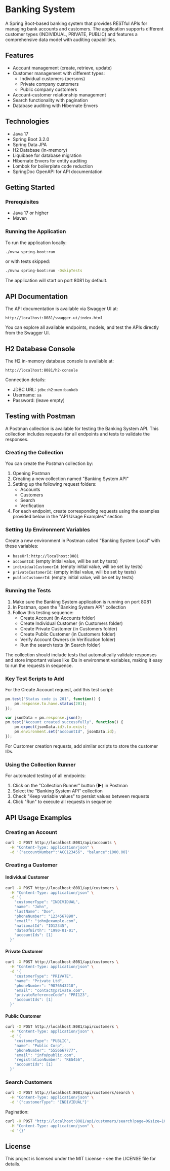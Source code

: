 # Banking System

A Spring Boot-based banking system that provides RESTful APIs for managing bank accounts and customers. The application supports different customer types (INDIVIDUAL, PRIVATE, PUBLIC) and features a comprehensive data model with auditing capabilities.

## Features

- Account management (create, retrieve, update)
- Customer management with different types:
  - Individual customers (persons)
  - Private company customers
  - Public company customers
- Account-customer relationship management
- Search functionality with pagination
- Database auditing with Hibernate Envers

## Technologies

- Java 17
- Spring Boot 3.2.0
- Spring Data JPA
- H2 Database (in-memory)
- Liquibase for database migration
- Hibernate Envers for entity auditing
- Lombok for boilerplate code reduction
- SpringDoc OpenAPI for API documentation

## Getting Started

### Prerequisites

- Java 17 or higher
- Maven

### Running the Application

To run the application locally:

```bash
./mvnw spring-boot:run
```

or with tests skipped:

```bash
./mvnw spring-boot:run -DskipTests
```

The application will start on port 8081 by default.

## API Documentation

The API documentation is available via Swagger UI at:

```
http://localhost:8081/swagger-ui/index.html
```

You can explore all available endpoints, models, and test the APIs directly from the Swagger UI.

## H2 Database Console

The H2 in-memory database console is available at:

```
http://localhost:8081/h2-console
```

Connection details:
- JDBC URL: `jdbc:h2:mem:bankdb`
- Username: `sa`
- Password: (leave empty)

## Testing with Postman

A Postman collection is available for testing the Banking System API. This collection includes requests for all endpoints and tests to validate the responses.

### Creating the Collection

You can create the Postman collection by:

1. Opening Postman
2. Creating a new collection named "Banking System API"
3. Setting up the following request folders:
   - Accounts
   - Customers
   - Search
   - Verification
4. For each endpoint, create corresponding requests using the examples provided below in the "API Usage Examples" section

### Setting Up Environment Variables

Create a new environment in Postman called "Banking System Local" with these variables:

- `baseUrl`: `http://localhost:8081`
- `accountId`: (empty initial value, will be set by tests)
- `individualCustomerId`: (empty initial value, will be set by tests)
- `privateCustomerId`: (empty initial value, will be set by tests)
- `publicCustomerId`: (empty initial value, will be set by tests)

### Running the Tests

1. Make sure the Banking System application is running on port 8081
2. In Postman, open the "Banking System API" collection
3. Follow this testing sequence:
   - Create Account (in Accounts folder)
   - Create Individual Customer (in Customers folder)
   - Create Private Customer (in Customers folder)
   - Create Public Customer (in Customers folder)
   - Verify Account Owners (in Verification folder)
   - Run the search tests (in Search folder)

The collection should include tests that automatically validate responses and store important values like IDs in environment variables, making it easy to run the requests in sequence.

### Key Test Scripts to Add

For the Create Account request, add this test script:
```javascript
pm.test("Status code is 201", function() {
    pm.response.to.have.status(201);
});

var jsonData = pm.response.json();
pm.test("Account created successfully", function() {
    pm.expect(jsonData.id).to.exist;
    pm.environment.set("accountId", jsonData.id);
});
```

For Customer creation requests, add similar scripts to store the customer IDs.

### Using the Collection Runner

For automated testing of all endpoints:

1. Click on the "Collection Runner" button (▶) in Postman
2. Select the "Banking System API" collection
3. Check "Keep variable values" to persist values between requests
4. Click "Run" to execute all requests in sequence

## API Usage Examples

### Creating an Account

```bash
curl -X POST http://localhost:8081/api/accounts \
  -H "Content-Type: application/json" \
  -d '{"accountNumber":"ACC123456", "balance":1000.00}'
```

### Creating a Customer

#### Individual Customer
```bash
curl -X POST http://localhost:8081/api/customers \
  -H "Content-Type: application/json" \
  -d '{
    "customerType": "INDIVIDUAL",
    "name": "John",
    "lastName": "Doe",
    "phoneNumber": "1234567890",
    "email": "john@example.com",
    "nationalId": "ID12345",
    "dateOfBirth": "1990-01-01",
    "accountIds": [1]
  }'
```

#### Private Customer
```bash
curl -X POST http://localhost:8081/api/customers \
  -H "Content-Type: application/json" \
  -d '{
    "customerType": "PRIVATE",
    "name": "Private Ltd",
    "phoneNumber": "9876543210",
    "email": "contact@private.com",
    "privateReferenceCode": "PRI123",
    "accountIds": [1]
  }'
```

#### Public Customer
```bash
curl -X POST http://localhost:8081/api/customers \
  -H "Content-Type: application/json" \
  -d '{
    "customerType": "PUBLIC",
    "name": "Public Corp",
    "phoneNumber": "5556667777",
    "email": "info@public.com",
    "registrationNumber": "REG456",
    "accountIds": [1]
  }'
```

### Search Customers

```bash
curl -X POST http://localhost:8081/api/customers/search \
  -H "Content-Type: application/json" \
  -d '{"customerType": "INDIVIDUAL"}'
```

Pagination:
```bash
curl -X POST "http://localhost:8081/api/customers/search?page=0&size=10" \
  -H "Content-Type: application/json" \
  -d '{}'
```

## License

This project is licensed under the MIT License - see the LICENSE file for details.